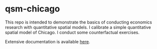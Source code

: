# qsm-chicago
This repo is intended to demonstrate the basics of conducting economics research with quantitative spatial models. I calibrate a simple quantitative spatial model of Chicago. I conduct some counterfactual exercises.

Extensive documentation is available [here](docs/docs.pdf).